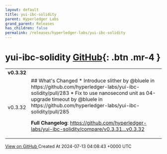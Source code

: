 ```yaml
---
layout: default
title: yui-ibc-solidity
parent: Hyperledger Labs
grand_parent: Releases
has_children: false
permalink: /releases/hyperledger-labs/yui-ibc-solidity
---
```


# yui-ibc-solidity <span class="fs-3 right-align">[GitHub](https://github.com/hyperledger-labs/yui-ibc-solidity){: .btn .mr-4 }</span>


<div>
    <table>
        <tr>
            <td colspan="2">
                <b>
                    v0.3.32
                </b>
            </td>
        </tr>
        <tr>
            <td>
                <span class="chip">
                    v0.3.32
                </span>
            </td>
            <td>
                ## What's Changed
* Introduce slither by @bluele in https://github.com/hyperledger-labs/yui-ibc-solidity/pull/283
* Fix to use nanosecond unit as 04-upgrade timeout by @bluele in https://github.com/hyperledger-labs/yui-ibc-solidity/pull/285


**Full Changelog**: https://github.com/hyperledger-labs/yui-ibc-solidity/compare/v0.3.31...v0.3.32
            </td>
        </tr>
    </table>
    <a href="https://github.com/hyperledger-labs/yui-ibc-solidity/releases/tag/v0.3.32" class=".btn">
        View on GitHub
    </a>
    <span class="right-align">
        Created At 2024-07-13 04:08:43 +0000 UTC
    </span>
</div>

